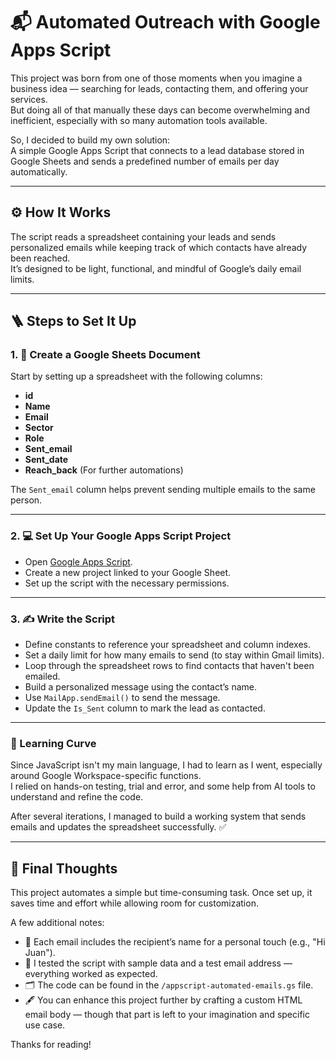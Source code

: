 # 📬 Automated Outreach with Google Apps Script

This project was born from one of those moments when you imagine a business idea — searching for leads, contacting them, and offering your services.  
But doing all of that manually these days can become overwhelming and inefficient, especially with so many automation tools available.

So, I decided to build my own solution:  
A simple Google Apps Script that connects to a lead database stored in Google Sheets and sends a predefined number of emails per day automatically.

---

## ⚙️ How It Works

The script reads a spreadsheet containing your leads and sends personalized emails while keeping track of which contacts have already been reached.  
It’s designed to be light, functional, and mindful of Google’s daily email limits.

---

## 🪜 Steps to Set It Up

### 1. 🧾 Create a Google Sheets Document

Start by setting up a spreadsheet with the following columns:
- **id**
- **Name**
- **Email**
- **Sector**
- **Role**
- **Sent_email**
- **Sent_date**
- **Reach_back** (For further automations)

The `Sent_email` column helps prevent sending multiple emails to the same person.

---

### 2. 💻 Set Up Your Google Apps Script Project

- Open [Google Apps Script](https://script.google.com).
- Create a new project linked to your Google Sheet.
- Set up the script with the necessary permissions.

---

### 3. ✍️ Write the Script

- Define constants to reference your spreadsheet and column indexes.
- Set a daily limit for how many emails to send (to stay within Gmail limits).
- Loop through the spreadsheet rows to find contacts that haven't been emailed.
- Build a personalized message using the contact’s name.
- Use `MailApp.sendEmail()` to send the message.
- Update the `Is_Sent` column to mark the lead as contacted.

---

### 🧠 Learning Curve

Since JavaScript isn't my main language, I had to learn as I went, especially around Google Workspace-specific functions.  
I relied on hands-on testing, trial and error, and some help from AI tools to understand and refine the code.

After several iterations, I managed to build a working system that sends emails and updates the spreadsheet successfully. ✅

---

## 💬 Final Thoughts

This project automates a simple but time-consuming task. Once set up, it saves time and effort while allowing room for customization.

A few additional notes:

- 💌 Each email includes the recipient’s name for a personal touch (e.g., "Hi Juan").
- 🧪 I tested the script with sample data and a test email address — everything worked as expected.
- 🗂️ The code can be found in the `/appscript-automated-emails.gs` file.
- 🖋️ You can enhance this project further by crafting a custom HTML email body — though that part is left to your imagination and specific use case.

Thanks for reading!


